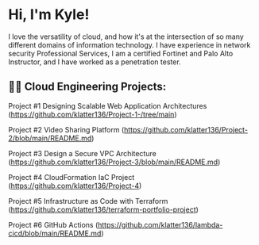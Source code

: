 <h1>Hi, I'm Kyle! </h1>

I love the versatility of cloud, and how it's at the intersection of so many different domains of information technology. I have experience in network security Professional Services, I am a certified Fortinet and Palo Alto Instructor, and I have worked as a penetration tester.

<h2>👨‍💻 Cloud Engineering Projects:</h2>

Project #1 Designing Scalable Web Application Architectures (https://github.com/klatter136/Project-1-/tree/main)

Project #2 Video Sharing Platform (https://github.com/klatter136/Project-2/blob/main/README.md)

Project #3 Design a Secure VPC Architecture (https://github.com/klatter136/Project-3/blob/main/README.md)

Project #4 CloudFormation IaC Project (https://github.com/klatter136/Project-4)

Project #5 Infrastructure as Code with Terraform (https://github.com/klatter136/terraform-portfolio-project)

Project #6 GitHub Actions (https://github.com/klatter136/lambda-cicd/blob/main/README.md)








